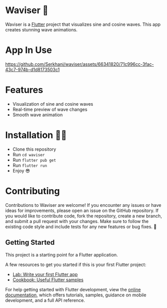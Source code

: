 # Waviser 🌊 

Waviser is a [Flutter]("flutter.dev") project that visualizes sine and cosine waves. This app creates stunning wave animations.

# App In Use

https://github.com/Serkhani/waviser/assets/66341820/71c996cc-3fac-43c7-974b-d1d8173503c1

# Features

* Visualization of sine and cosine waves
* Real-time preview of wave changes
* Smooth wave animation

# Installation  👩‍💻 

* Clone this repository
* Run ```cd waviser```
* Run ```flutter pub get```
* Run ```flutter run```
* Enjoy 😎

# Contributing
Contributions to Waviser are welcome! If you encounter any issues or have ideas for improvements, please open an issue on the GitHub repository.
If you would like to contribute code, fork the repository, create a new branch, and submit a pull request with your changes. Make sure to follow the existing code style and include tests for any new features or bug fixes.
👋
## Getting Started

This project is a starting point for a Flutter application.

A few resources to get you started if this is your first Flutter project:

- [Lab: Write your first Flutter app](https://docs.flutter.dev/get-started/codelab)
- [Cookbook: Useful Flutter samples](https://docs.flutter.dev/cookbook)

For help getting started with Flutter development, view the
[online documentation](https://docs.flutter.dev/), which offers tutorials,
samples, guidance on mobile development, and a full API reference.
